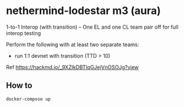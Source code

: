 # nethermind-lodestar m3 (aura)

1-to-1 Interop (with transition) – One EL and one CL team pair off for full interop testing

Perform the following with at least two separate teams:

- run 1:1 devnet with transition (TTD > 10)

Ref https://hackmd.io/_9XZIkDBTlqGJejVnOSOJg?view

## How to

```
docker-compose up
```
